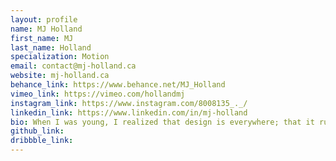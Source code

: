 ```yaml
---
layout: profile 
name: MJ Holland
first_name: MJ
last_name: Holland
specialization: Motion
email: contact@mj-holland.ca
website: mj-holland.ca
behance_link: https://www.behance.net/MJ_Holland
vimeo_link: https://vimeo.com/hollandmj
instagram_link: https://www.instagram.com/8008135_._/
linkedin_link: https://www.linkedin.com/in/mj-holland
bio: When I was young, I realized that design is everywhere; that it rules the world. I knew I wanted to be apart of that and now I am.
github_link: 
dribbble_link: 
---
```

